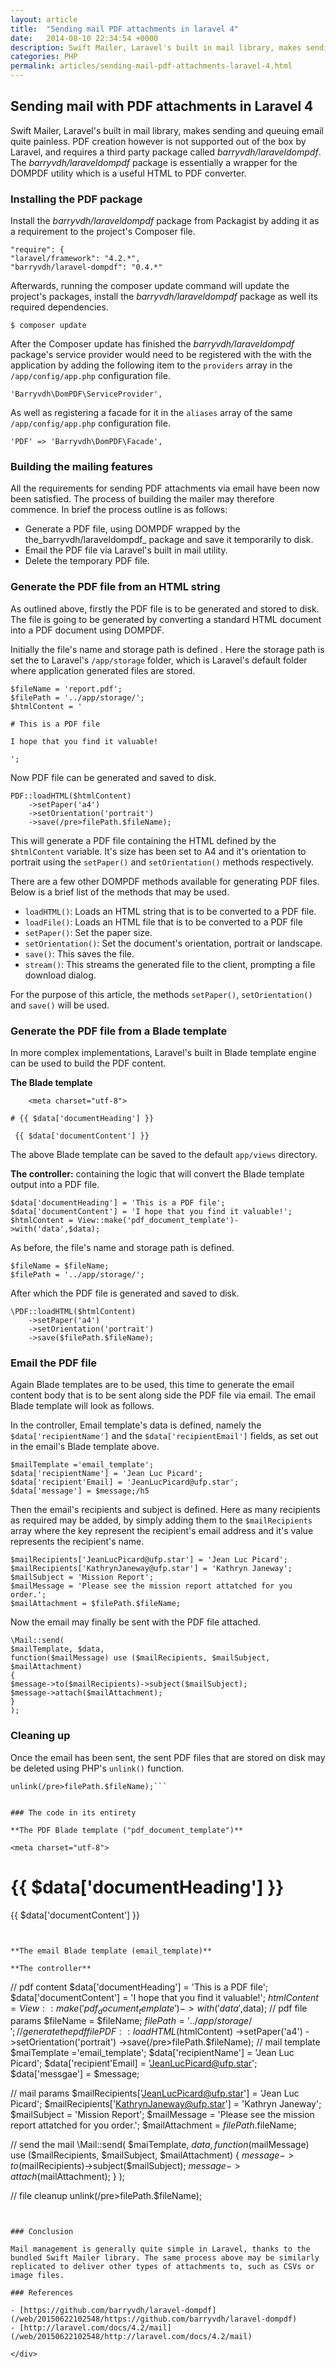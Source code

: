 ```yaml
---
layout: article
title:  "Sending mail PDF attachments in laravel 4"
date:   2014-08-10 22:34:54 +0000
description: Swift Mailer, Laravel's built in mail library, makes sending and queuing email quite painless. PDF creation however is not supported out of the box by Laravel, and requires a third party package called barryvdh/laraveldompdf. The barryvdh/laraveldompdf package is essentially a wrapper for the DOMPDF utility which is a useful HTML to PDF converter.
categories: PHP
permalink: articles/sending-mail-pdf-attachments-laravel-4.html
---
```


## Sending mail with PDF attachments in Laravel 4

Swift Mailer, Laravel's built in mail library, makes sending and queuing email quite painless. PDF creation however is not supported out of the box by Laravel, and requires a third party package called _barryvdh/laraveldompdf_. The _barryvdh/laraveldompdf_ package is essentially a wrapper for the DOMPDF utility which is a useful HTML to PDF converter.

### Installing the PDF package

Install the _barryvdh/laraveldompdf_ package from Packagist by adding it as a requirement to the project's Composer file.

```
"require": {
"laravel/framework": "4.2.*",
"barryvdh/laravel-dompdf": "0.4.*"
```


Afterwards, running the composer update command will update the project's packages, install the _barryvdh/laraveldompdf_ package as well its required dependencies.

```
$ composer update
```


After the Composer update has finished the _barryvdh/laraveldompdf_ package's service provider would need to be registered with the with the application by adding the following item to the `providers` array in the `/app/config/app.php` configuration file.

```
'Barryvdh\DomPDF\ServiceProvider',
```


As well as registering a facade for it in the `aliases` array of the same `/app/config/app.php` configuration file.

```
'PDF' => 'Barryvdh\DomPDF\Facade',
```


### Building the mailing features

All the requirements for sending PDF attachments via email have been now been satisfied. The process of building the mailer may therefore commence. In brief the process outline is as follows:

- Generate a PDF file, using DOMPDF wrapped by the the_barryvdh/laraveldompdf_ package and save it temporarily to disk.
- Email the PDF file via Laravel's built in mail utility.
- Delete the temporary PDF file.

### Generate the PDF file from an HTML string

As outlined above, firstly the PDF file is to be generated and stored to disk. The file is going to be generated by converting a standard HTML document into a PDF document using DOMPDF.

Initially the file's name and storage path is defined . Here the storage path is set the to Laravel's `/app/storage` folder, which is Laravel's default folder where application generated files are stored.

```
$fileName = 'report.pdf';
$filePath = '../app/storage/';
$htmlContent = '

# This is a PDF file

I hope that you find it valuable!

';
```


Now PDF file can be generated and saved to disk.

```
PDF::loadHTML($htmlContent)
    ->setPaper('a4')
    ->setOrientation('portrait')
    ->save(/pre>filePath.$fileName);
```


This will generate a PDF file containing the HTML defined by the `$htmlContent` variable. It's size has been set to A4 and it's orientation to portrait using the `setPaper()` and `setOrientation()` methods respectively.

There are a few other DOMPDF methods available for generating PDF files. Below is a brief list of the methods that may be used.

- `loadHTML()`: Loads an HTML string that is to be converted to a PDF file.
- `loadFile()`: Loads an HTML file that is to be converted to a PDF file
- `setPaper()`: Set the paper size.
- `setOrientation()`: Set the document's orientation, portrait or landscape.
- `save()`: This saves the file.
- `stream()`: This streams the generated file to the client, prompting a file download dialog.

For the purpose of this article, the methods `setPaper()`, `setOrientation()` and `save()` will be used.

### Generate the PDF file from a Blade template

In more complex implementations, Laravel's built in Blade template engine can be used to build the PDF content.

**The Blade template**

```
    <meta charset="utf-8">

# {{ $data['documentHeading'] }}

 {{ $data['documentContent'] }}

```


The above Blade template can be saved to the default `app/views` directory.

**The controller:** containing the logic that will convert the Blade template output into a PDF file.

```
$data['documentHeading'] = 'This is a PDF file';
$data['documentContent'] = 'I hope that you find it valuable!';
$htmlContent = View::make('pdf_document_template')->with('data',$data);
```


As before, the file's name and storage path is defined.

```
$fileName = $fileName;
$filePath = '../app/storage/';
```


After which the PDF file is generated and saved to disk.

```
\PDF::loadHTML($htmlContent)
    ->setPaper('a4')
    ->setOrientation('portrait')
    ->save($filePath.$fileName);
```


### Email the PDF file

Again Blade templates are to be used, this time to generate the email content body that is to be sent along side the PDF file via email. The email Blade template will look as follows.

In the controller, Email template's data is defined, namely the `$data['recipientName']` and the `$data['recipientEmail']` fields, as set out in the email's Blade template above.

```
$mailTemplate ='email_template';
$data['recipientName'] = 'Jean Luc Picard';
$data['recipient'Email] = 'JeanLucPicard@ufp.star';
$data['message'] = $message;/h5
```


Then the email's recipients and subject is defined. Here as many recipients as required may be added, by simply adding them to the `$mailRecipients` array where the key represent the recipient's email address and it's value represents the recipient's name.

```
$mailRecipients['JeanLucPicard@ufp.star'] = 'Jean Luc Picard';
$mailRecipients['KathrynJaneway@ufp.star'] = 'Kathryn Janeway';
$mailSubject = 'Mission Report';
$mailMessage = 'Please see the mission report attatched for you order.';
$mailAttachment = $filePath.$fileName;
```


Now the email may finally be sent with the PDF file attached.

```
\Mail::send(
$mailTemplate, $data,
function($mailMessage) use ($mailRecipients, $mailSubject, $mailAttachment)
{
$message->to($mailRecipients)->subject($mailSubject);
$message->attach($mailAttachment);
}
);
```


### Cleaning up

Once the email has been sent, the sent PDF files that are stored on disk may be deleted using PHP's `unlink()` function.

```
unlink(/pre>filePath.$fileName);```


### The code in its entirety

**The PDF Blade template ("pdf_document_template")**

```


    <meta charset="utf-8">

# {{ $data['documentHeading'] }}

 {{ $data['documentContent'] }}

```


**The email Blade template (email_template)**

**The controller**

```
// pdf content
$data['documentHeading'] = 'This is a PDF file';
$data['documentContent'] = 'I hope that you find it valuable!';
$htmlContent = View::make('pdf_document_template')->with('data',$data);
// pdf file params
$fileName = $fileName;
$filePath = '../app/storage/';
// generate the pdf file
PDF::loadHTML($htmlContent)
->setPaper('a4')
->setOrientation('portrait')
->save(/pre>filePath.$fileName);
// mail template
$maiTemplate ='email_template';
$data['recipientName'] = 'Jean Luc Picard';
$data['recipient'Email] = 'JeanLucPicard@ufp.star';
$data['messgae'] = $message;

// mail params
$mailRecipients['JeanLucPicard@ufp.star'] = 'Jean Luc Picard';
$mailRecipients['KathrynJaneway@ufp.star'] = 'Kathryn Janeway';
$mailSubject = 'Mission Report';
$mailMessage = 'Please see the mission report attatched for you order.';
$mailAttachment = $filePath.$fileName;

// send the mail
\Mail::send(
$maiTemplate, $data,
function($mailMessage) use ($mailRecipients, $mailSubject, $mailAttachment)
{
$message->to($mailRecipients)->subject($mailSubject);
$message->attach($mailAttachment);
}
);

// file cleanup
unlink(/pre>filePath.$fileName);
```


### Conclusion

Mail management is generally quite simple in Laravel, thanks to the bundled Swift Mailer library. The same process above may be similarly replicated to deliver other types of attachments to, such as CSVs or image files.

### References

- [https://github.com/barryvdh/laravel-dompdf](/web/20150622102548/https://github.com/barryvdh/laravel-dompdf)
- [http://laravel.com/docs/4.2/mail](/web/20150622102548/http://laravel.com/docs/4.2/mail)

</div>
